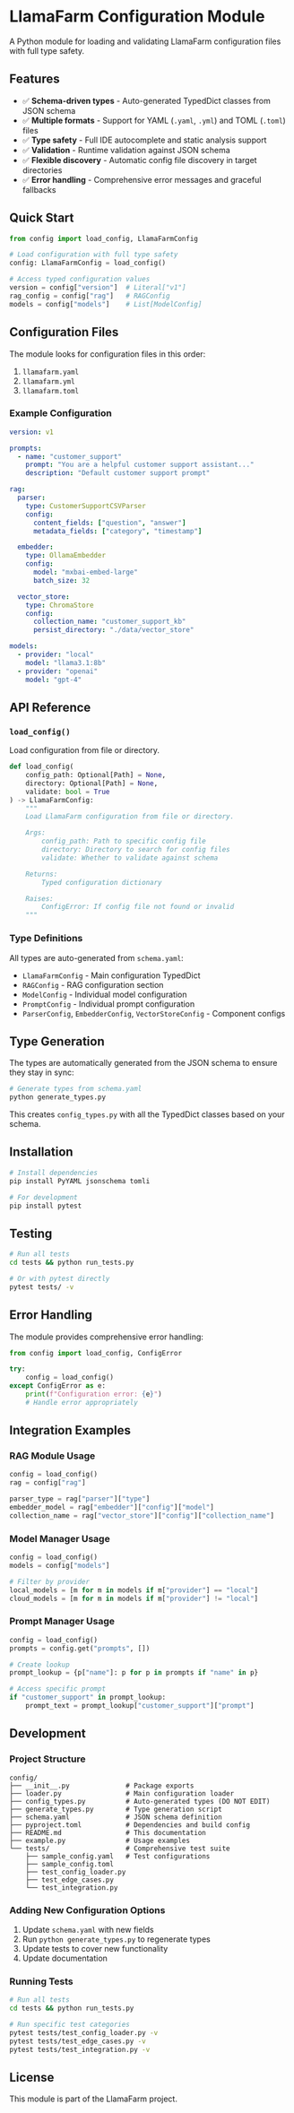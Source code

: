 # LlamaFarm Configuration Module

A Python module for loading and validating LlamaFarm configuration files with full type safety.

## Features

- ✅ **Schema-driven types** - Auto-generated TypedDict classes from JSON schema
- ✅ **Multiple formats** - Support for YAML (`.yaml`, `.yml`) and TOML (`.toml`) files
- ✅ **Type safety** - Full IDE autocomplete and static analysis support
- ✅ **Validation** - Runtime validation against JSON schema
- ✅ **Flexible discovery** - Automatic config file discovery in target directories
- ✅ **Error handling** - Comprehensive error messages and graceful fallbacks

## Quick Start

```python
from config import load_config, LlamaFarmConfig

# Load configuration with full type safety
config: LlamaFarmConfig = load_config()

# Access typed configuration values
version = config["version"]  # Literal["v1"]
rag_config = config["rag"]   # RAGConfig
models = config["models"]    # List[ModelConfig]
```

## Configuration Files

The module looks for configuration files in this order:
1. `llamafarm.yaml`
2. `llamafarm.yml`
3. `llamafarm.toml`

### Example Configuration

```yaml
version: v1

prompts:
  - name: "customer_support"
    prompt: "You are a helpful customer support assistant..."
    description: "Default customer support prompt"

rag:
  parser:
    type: CustomerSupportCSVParser
    config:
      content_fields: ["question", "answer"]
      metadata_fields: ["category", "timestamp"]

  embedder:
    type: OllamaEmbedder
    config:
      model: "mxbai-embed-large"
      batch_size: 32

  vector_store:
    type: ChromaStore
    config:
      collection_name: "customer_support_kb"
      persist_directory: "./data/vector_store"

models:
  - provider: "local"
    model: "llama3.1:8b"
  - provider: "openai"
    model: "gpt-4"
```

## API Reference

### `load_config()`

Load configuration from file or directory.

```python
def load_config(
    config_path: Optional[Path] = None,
    directory: Optional[Path] = None,
    validate: bool = True
) -> LlamaFarmConfig:
    """
    Load LlamaFarm configuration from file or directory.

    Args:
        config_path: Path to specific config file
        directory: Directory to search for config files
        validate: Whether to validate against schema

    Returns:
        Typed configuration dictionary

    Raises:
        ConfigError: If config file not found or invalid
    """
```

### Type Definitions

All types are auto-generated from `schema.yaml`:

- `LlamaFarmConfig` - Main configuration TypedDict
- `RAGConfig` - RAG configuration section
- `ModelConfig` - Individual model configuration
- `PromptConfig` - Individual prompt configuration
- `ParserConfig`, `EmbedderConfig`, `VectorStoreConfig` - Component configs

## Type Generation

The types are automatically generated from the JSON schema to ensure they stay in sync:

```bash
# Generate types from schema.yaml
python generate_types.py
```

This creates `config_types.py` with all the TypedDict classes based on your schema.

## Installation

```bash
# Install dependencies
pip install PyYAML jsonschema tomli

# For development
pip install pytest
```

## Testing

```bash
# Run all tests
cd tests && python run_tests.py

# Or with pytest directly
pytest tests/ -v
```

## Error Handling

The module provides comprehensive error handling:

```python
from config import load_config, ConfigError

try:
    config = load_config()
except ConfigError as e:
    print(f"Configuration error: {e}")
    # Handle error appropriately
```

## Integration Examples

### RAG Module Usage
```python
config = load_config()
rag = config["rag"]

parser_type = rag["parser"]["type"]
embedder_model = rag["embedder"]["config"]["model"]
collection_name = rag["vector_store"]["config"]["collection_name"]
```

### Model Manager Usage
```python
config = load_config()
models = config["models"]

# Filter by provider
local_models = [m for m in models if m["provider"] == "local"]
cloud_models = [m for m in models if m["provider"] != "local"]
```

### Prompt Manager Usage
```python
config = load_config()
prompts = config.get("prompts", [])

# Create lookup
prompt_lookup = {p["name"]: p for p in prompts if "name" in p}

# Access specific prompt
if "customer_support" in prompt_lookup:
    prompt_text = prompt_lookup["customer_support"]["prompt"]
```

## Development

### Project Structure

```
config/
├── __init__.py              # Package exports
├── loader.py                # Main configuration loader
├── config_types.py          # Auto-generated types (DO NOT EDIT)
├── generate_types.py        # Type generation script
├── schema.yaml              # JSON schema definition
├── pyproject.toml           # Dependencies and build config
├── README.md                # This documentation
├── example.py               # Usage examples
└── tests/                   # Comprehensive test suite
    ├── sample_config.yaml   # Test configurations
    ├── sample_config.toml
    ├── test_config_loader.py
    ├── test_edge_cases.py
    └── test_integration.py
```

### Adding New Configuration Options

1. Update `schema.yaml` with new fields
2. Run `python generate_types.py` to regenerate types
3. Update tests to cover new functionality
4. Update documentation

### Running Tests

```bash
# Run all tests
cd tests && python run_tests.py

# Run specific test categories
pytest tests/test_config_loader.py -v
pytest tests/test_edge_cases.py -v
pytest tests/test_integration.py -v
```

## License

This module is part of the LlamaFarm project.